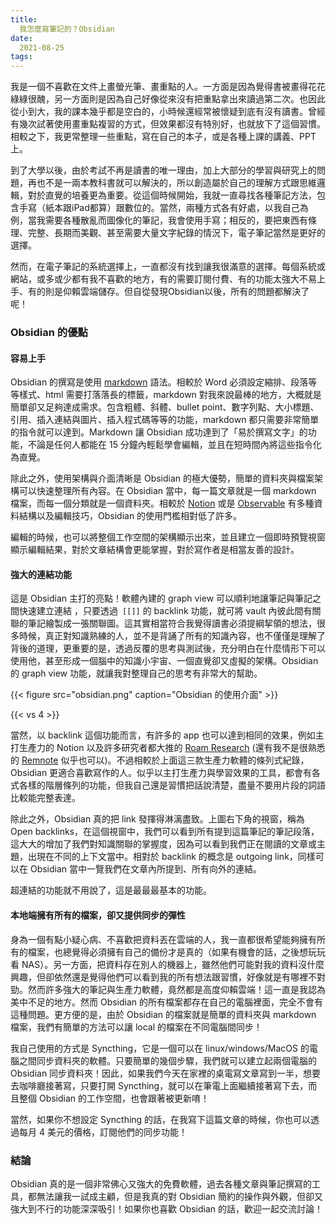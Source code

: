 ```yaml
---
title:
  我怎麼寫筆記的？Obsidian
date:
  2021-08-25
tags: 
---
```


我是一個不喜歡在文件上畫螢光筆、畫重點的人。一方面是因為覺得書被畫得花花綠綠很醜，另一方面則是因為自己好像從來沒有把重點拿出來讀過第二次。也因此從小到大，我的課本幾乎都是空白的，小時候還經常被懷疑到底有沒有讀書。曾經有幾次試著使用畫重點複習的方式，但效果都沒有特別好，也就放下了這個習慣。相較之下，我更常整理一些重點，寫在自己的本子，或是各種上課的講義、PPT上。

到了大學以後，由於考試不再是讀書的唯一理由，加上大部分的學習與研究上的問題，再也不是一兩本教科書就可以解決的，所以創造屬於自己的理解方式跟思維邏輯，對於直覺的培養更為重要。從這個時候開始，我就一直尋找各種筆記方法，包含手寫（紙本跟iPad都算）跟數位的。當然，兩種方式各有好處，以我自己為例，當我需要各種散亂而圖像化的筆記，我會使用手寫；相反的，要把東西有條理、完整、長期而美觀、甚至需要大量文字紀錄的情況下，電子筆記當然是更好的選擇。

然而，在電子筆記的系統選擇上，一直都沒有找到讓我很滿意的選擇。每個系統或網站，或多或少都有我不喜歡的地方，有的需要訂閱付費、有的功能太強大不易上手、有的則是仰賴雲端儲存。但自從發現Obsidian以後，所有的問題都解決了呢！ 


### Obsidian 的優點

#### 容易上手
Obsidian 的撰寫是使用 [markdown](https://www.youtube.com/watch?v=vlFm3EVVj6Y) 語法。相較於 Word 必須設定縮排、段落等等樣式、html 需要打落落長的標籤，markdown 對我來說最棒的地方，大概就是簡單卻又足夠達成需求。包含粗體、斜體、bullet point、數字列點、大小標題、引用、插入連結與圖片、插入程式碼等等的功能，markdown 都只需要非常簡單的指令就可以達到。Markdown 讓 Obsidian 成功達到了「易於撰寫文字」的功能，不論是任何人都能在 15 分鐘內輕鬆學會編輯，並且在短時間內將這些指令化為直覺。

除此之外，使用架構與介面清晰是 Obsidian 的極大優勢，簡單的資料夾與檔案架構可以快速整理所有內容。在 Obsidian 當中，每一篇文章就是一個 markdown 檔案，而每一個分類就是一個資料夾。相較於 [Notion](https://www.notion.so/) 或是 [Observable](https://observablehq.com/) 有多種資料結構以及編輯技巧，Obsidian 的使用門檻相對低了許多。

編輯的時候，也可以將整個工作空間的架構顯示出來，並且建立一個即時預覽視窗顯示編輯結果，對於文章結構會更能掌握，對於寫作者是相當友善的設計。

#### 強大的連結功能

這是 Obsidian 主打的亮點！軟體內建的 graph view 可以順利地讓筆記與筆記之間快速建立連結 ，只要透過` [[]]`  的 backlink 功能，就可將 vault 內彼此間有關聯的筆記繪製成一張關聯圖。這其實相當符合我覺得讀書必須提綱挈領的想法，很多時候，真正對知識熟練的人，並不是背誦了所有的知識內容，也不僅僅是理解了背後的道理，更重要的是，透過反覆的思考與測試後，充分明白在什麼情形下可以使用他，甚至形成一個腦中的知識小宇宙、一個直覺卻又虛擬的架構。Obsidian 的 graph view 功能，就讓我對整理自己的思考有非常大的幫助。


{{< figure src="obsidian.png" caption="Obsidian 的使用介面" >}}

{{< vs 4 >}}

當然，以 backlink 這個功能而言，有許多的 app 也可以達到相同的效果，例如主打生產力的 Notion 以及許多研究者都大推的 [Roam Research](https://roamresearch.com/) (還有我不是很熟悉的 [Remnote](https://www.remnote.io/) 似乎也可以)。不過相較於上面這三款生產力軟體的條列式紀錄，Obsidian 更適合喜歡寫作的人。似乎以主打生產力與學習效果的工具，都會有各式各樣的階層條列的功能，但我自己還是習慣把話說清楚，盡量不要用片段的詞語比較能完整表達。

除此之外，Obsidian 真的把 link 發揮得淋漓盡致。上圖右下角的視窗，稱為 Open backlinks，在這個視窗中，我們可以看到所有提到這篇筆記的筆記段落，這大大的增加了我們對知識關聯的掌握度，因為可以看到我們正在閱讀的文章或主題，出現在不同的上下文當中。相對於 backlink 的概念是 outgoing link，同樣可以在 Obsidian 當中一覽我們在文章內所提到、所有向外的連結。 

超連結的功能就不用說了，這是最最最基本的功能。

#### 本地端擁有所有的檔案，卻又提供同步的彈性

身為一個有點小疑心病、不喜歡把資料丟在雲端的人，我一直都很希望能夠擁有所有的檔案，也總覺得必須擁有自己的備份才是真的（如果有機會的話，之後想玩玩看 NAS）。另一方面，把資料存在別人的機器上，雖然他們可能對我的資料沒什麼興趣，但卻依然還是覺得他們可以看到我的所有想法跟習慣，好像就是有哪裡不對勁。然而許多強大的筆記與生產力軟體，竟然都是高度仰賴雲端！這一直是我認為美中不足的地方。然而 Obsidian 的所有檔案都存在自己的電腦裡面，完全不會有這種問題。更方便的是，由於 Obsidian 的檔案就是簡單的資料夾與 markdown 檔案，我們有簡單的方法可以讓 local 的檔案在不同電腦間同步！

我自己使用的方式是 Syncthing，它是一個可以在 linux/windows/MacOS 的電腦之間同步資料夾的軟體。只要簡單的幾個步驟，我們就可以建立起兩個電腦的 Obsidian 同步資料夾！因此，如果我們今天在家裡的桌電寫文章寫到一半，想要去咖啡廳接著寫，只要打開 Syncthing，就可以在筆電上面繼續接著寫下去，而且整個 Obsidian 的工作空間，也會跟著被更新唷！

當然，如果你不想設定 Syncthing 的話，在我寫下這篇文章的時候，你也可以透過每月 4 美元的價格，訂閱他們的同步功能！

### 結論
Obsidian 真的是一個非常佛心又強大的免費軟體，過去各種文章與筆記撰寫的工具，都無法讓我一試成主顧，但是我真的對 Obsidian 簡約的操作與外觀，但卻又強大到不行的功能深深吸引！如果你也喜歡 Obsidian 的話，歡迎一起交流討論！


